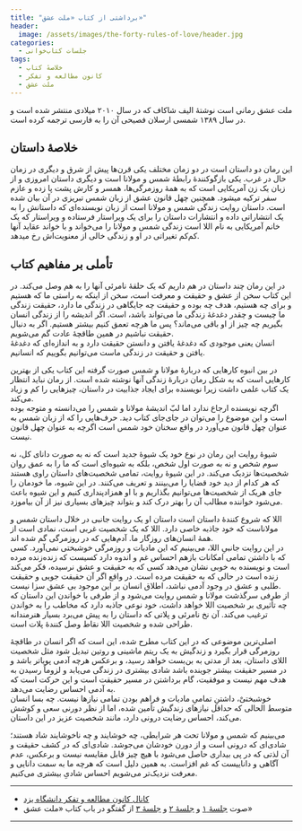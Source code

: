 ```yaml
---
title: "برداشتی از کتاب «ملت عشق»"
header:
  image: /assets/images/the-forty-rules-of-love/header.jpg
categories:
  - جلسات کتاب‌خوانی
tags:
  - خلاصهٔ کتاب
  - کانون مطالعه و تفکر
  - ملت عشق
---
```


ملت عشق رمانی است نوشتۀ الیف شاکاف که در سال ۲۰۱۰ میلادی منتشر شده است و در سال ۱۳۸۹ شمسی ارسلان فصیحی آن را به فارسی ترجمه کرده است. 

## خلاصهٔ داستان

این رمان دو داستان است در دو زمان مختلف یکی قرن‌ها پیش از شرق و دیگری در زمان حال در غرب. یکی بازگوکنندۀ رابطۀ شمس و مولانا است و دیگری داستان امروزی و از زبان یک زن آمریکایی است که به همۀ روزمرگی‌ها، همسر و کارش پشت پا زده و عازم سفر ترکیه میشود. همچنین چهل قانون عشق از زبان شمس تبریزی در آن بیان شده است. داستان روایت زندگی شمس و مولانا است از زبان نویسنده‌ای که داستانش را به یک انتشاراتی داده و انتشارات داستان را برای یک ویراستار فرستاده و ویراستار که یک خانم آمریکایی به نام اللا است زندگی شمس و مولانا را می‌خواند و با خواند عقاید آنها کم‌کم تغیراتی در او و زندگی خالی از معنویت‌اش رخ میدهد.

## تأملی بر مفاهیم کتاب

در این رمان چند داستان در هم داریم که یک حلقۀ نامرئی آنها را به هم وصل می‌کند. در این کتاب سخن از عشق و حقیقت و معرفت است، سخن از اینکه به راستی ما که هستیم و برای چه هستیم، هدف چه بوده و حقیقت چه جایگاهی در زندگی ما دارد، حقیقت زندگی ما چیست و چقدر دغدغۀ زندگی ما می‌تواند باشد، است. اگر اندیشه را از زندگی انسان بگیریم چه چیز از او باقی می‌ماند؟ پس ما هرچه تعمق کنیم بیشتر هستیم. اگر به دنبال حقیقت نباشیم در همین طاقچۀ عادت گم می‌شویم.  
انسان یعنی موجودی  که دغدغۀ یافتن و دانستن حقیقت دارد و به اندازه‌ای که دغدغۀ یافتن و حقیقت در زندگی ماست می‌توانیم بگوییم که انسانیم.

در بین انبوه کارهایی که دربارۀ مولانا و شمس صورت گرفته این کتاب یکی از بهترین کارهایی است که به شکل رمان دربارۀ زندگی آنها نوشته شده است. از رمان نباید انتظار یک کتاب علمی داشت زیرا نویسنده برای ایجاد جذابیت در داستان، چیزهایی را کم و زیاد می‌کند.  
اگرچه نویسنده ارجاع ندارد اما لبّ اندیشۀ مولانا و شمس را می‌دانسته و متوجه بوده است و این موضوع را می‌توان در جای‌جای کتاب دید. حرف‌هایی را که از زبان شمس به عنوان چهل قانون می‌آورد در واقع سخنان خود شمس است اگرچه به عنوان چهل قانون نیست.

شیوۀ روایت این رمان در نوع خود یک شیوۀ جدید است که نه به صورت دانای کل، نه سوم شخص و نه به صورت اول شخص، بلکه به شیوه‌ای است که ما را به عمق روان شخصیت‌ها نزدیک می‌کند. در این شیوۀ روایت، تمامی شخصیت‌های داستان راوی هستند که هر کدام از دید خود قضایا را می‌بینند و تعریف می‌کنند. در این شیوە، ما خودمان را جای هریک از شخصیت‌ها می‌توانیم بگذاریم و با او همزادپنداری کنیم و این شیوه باعث می‌شود خواننده مطالب آن را بهتر درک کند و بتواند چیزهای بسیاری نیز از آن بیاموزد.

اللا که شروع کنندۀ داستان است داستان او یک روایت جانبی در خلال داستان شمس و مولاناست که خود جاذبه خاصی دارد. اللا که یک شخصیت غربی است، نمادی است از همۀ انسان‌های روزگار ما. آدم‌هایی که در روزمرگی گم شده اند.  
در این روایت جانبیِ اللا، می‌بینیم که این مادیات و روزمرگی خوشبختی نمی‌آورد. کسی که با داشتن تمامی امکانات بازهم احساس غم و اندوه دارد کسیست که زنده‌زنده مرده است و نویسنده به خوبی نشان می‌دهد کسی که به حقیقت و عشق نرسیده، فکر می‌کند زنده است در حالی که به حقیقت مرده است. در واقع اگر آن حقیقت جویی و حقیقت طلبی و عشق در وجود آدمی نباشد، اطلاق انسان بر این موجود بی عشق سزا نیست.  
از طرفی سرگذشت مولانا و شمس روایت می‌شود و از طرفی با خواندن این داستان که چه تأثیری بر شخصیت اللا خواهد داشت، خود نوعی جاذبه دارد که مخاطب را به خواندن ترغیب می‌کند. آن نخ نامرئی و پلاتی که داستان را به پیش می‌برد بسیار هنرمندانه طراحی شده و شخصیت اللا نقاط وصل کنندۀ پلات است.

اصلی‌ترین موضوعی که در این کتاب مطرح شده، این است که اگر انسان در طاقچۀ روزمرگی قرار بگیرد و زندگیش به یک ریتم ماشینی و روتین تبدیل شود مثل شخصیت اللای داستان، بعد از مدتی به بن‌بست خواهد رسید، و برعکس هرچه آدمی پویاتر باشد و در مسیر حقیقت بیشتر جوینده باشد شادی بیشتری در زندگی می‌یابد و لزوماً رسیدن به هدف مهم نیست و موفقیت، گام برداشتن در مسیر حقیقت است و این حرکت است که به آدمی احساس رضایت می‌دهد.  
خوشبختیْ، داشتنِ تمامیِ مادیات و فراهم بودن تمامی نیازها نیست. چه بسا انسان متوسط الحالی که حداقل نیازهای زندگیش تأمین شده، اما از نظر دورنی سعی و کوشش می‌کند، احساس رضایت درونی دارد، مانند شخصیت عزیز در این داستان.

می‌بینیم که شمس و مولانا تحت هر شرایطی، چه خوشایند و چه ناخوشایند شاد هستند؛ شادی‌ای که درونی است و از دورن خودشان می‌جوشد. شادی‌ای که در کشف حقیقت و آن لذتی که در پی بیداری حاصل می‌شود با هیچ چیز قابل مقایسه نیست و برعکس، عدم آگاهی و داناییست که غم افزاست. به همین دلیل است که هرچه ما به سمت دانایی و معرفت نزدیک‌تر می‌شویم احساس شادیِ بیشتری می‌کنیم.

---

- [کانال کانون مطالعه و تفکر دانشگاه یزد](https://t.me/tafakor_yazduni)
- صوت [جلسهٔ ۱](https://t.me/tafakor_yazduni/935) و [جلسهٔ ۲](https://t.me/tafakor_yazduni/936) و [جلسهٔ ۳](https://t.me/tafakor_yazduni/943) از گفتگو در باب کتاب «ملت عشق»

---


[^1]: 